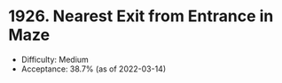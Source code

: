 # 1926. Nearest Exit from Entrance in Maze
- Difficulty: Medium
- Acceptance: 38.7% (as of 2022-03-14)
